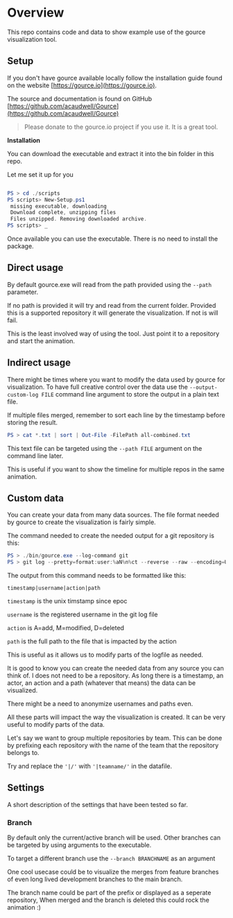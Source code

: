 # Overview

This repo contains code and data to show example use of the gource visualization tool.

## Setup

If you don't have gource available locally follow the installation guide found on the website [https://gource.io](https://gource.io).

The source and documentation is found on GitHub [https://github.com/acaudwell/Gource](https://github.com/acaudwell/Gource)

> Please donate to the gource.io project if you use it. It is a great tool.

**Installation**

You can download the executable and extract it into the bin folder in this repo.

Let me set it up for you

~~~powershell

PS > cd ./scripts
PS scripts> New-Setup.ps1
 missing executable, downloading
 Download complete, unzipping files
 Files unzipped. Removing downloaded archive.
PS scripts> _ 
~~~

Once available you can use the executable. There is no need to install the package.

## Direct usage

By default gource.exe will read from the path provided using the `--path` parameter.

If no path is provided it will try and read from the current folder. Provided this is a supported repository it will generate the visualization. If not is will fail.

This is the least involved way of using the tool. Just point it to a repository and start the animation.

## Indirect usage

There might be times where you want to modify the data used by gource for visualization.
To have full creative control over the data use the `--output-custom-log FILE` command line argument to store the output in a plain text file.

If multiple files merged, remember to sort each line by the timestamp before storing the result.

~~~powershell
PS > cat *.txt | sort | Out-File -FilePath all-combined.txt 
~~~

This text file can be targeted using the `--path FILE` argument on the command line later.

This is useful if you want to show the timeline for multiple repos in the same animation.

## Custom data

You can create your data from many data sources. The file format needed by gource to create the visualization is fairly simple.

The command needed to create the needed output for a git repository is this:

~~~powershell
PS > ./bin/gource.exe --log-command git
PS > git log --pretty=format:user:%aN%n%ct --reverse --raw --encoding=UTF-8 --no-renames --no-show-signature

~~~

The output from this command needs to be formatted like this:

~~~csv
timestamp|username|action|path
~~~

`timestamp` is the unix timstamp since epoc

`username` is the registered username in the git log file

`action` is A=add, M=modified, D=deleted

`path` is the full path to the file that is impacted by the action

This is useful as it allows us to modify parts of the logfile as needed.

It is good to know you can create the needed data from any source you can think of. I does not need to be a repository. As long there is a timestamp, an actor, an action and a path (whatever that means) the data can be visualized.

There might be a need to anonymize usernames and paths even.

All these parts will impact the way the visualization is created. It can be very useful to modify parts of the data.

Let's say we want to group multiple repositories by team. This can be done by prefixing each repository with the name of the team that the repository belongs to.

Try and replace the `'|/'` with `'|teamname/'` in the datafile.

## Settings

A short description of the settings that have been tested so far.

### Branch

By default only the current/active branch will be used. Other branches can be targeted by using arguments to the executable.

To target a different branch use the `--branch BRANCHNAME` as an argument

One cool usecase could be to visualize the merges from feature branches of even long lived development branches to the main branch.

The branch name could be part of the prefix or displayed as a seperate repository, When merged and the branch is deleted this could rock the animation :)
